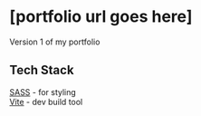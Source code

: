 
# [portfolio url goes here]

Version 1 of my portfolio

## Tech Stack
[SASS](https://sass-lang.com/documentation) -  for styling  
[Vite](https://vitejs.dev/guide/) - dev build tool